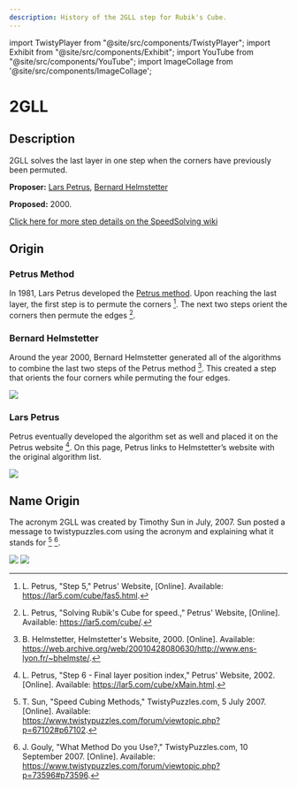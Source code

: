 ```yaml
---
description: History of the 2GLL step for Rubik's Cube.
---
```


import TwistyPlayer from "@site/src/components/TwistyPlayer";
import Exhibit from "@site/src/components/Exhibit";
import YouTube from "@site/src/components/YouTube";
import ImageCollage from '@site/src/components/ImageCollage';

# 2GLL

<TwistyPlayer
  alg="x2 R U2 R' U' R U' R'"
 controlPanel="none"
/>

## Description

2GLL solves the last layer in one step when the corners have previously been permuted.

**Proposer:** [Lars Petrus](CubingContributors/MethodDevelopers.md#petrus-lars), [Bernard Helmstetter](CubingContributors/MethodDevelopers.md#helmstetter-bernard)

**Proposed:** 2000.

[Click here for more step details on the SpeedSolving wiki](https://www.speedsolving.com/wiki/index.php?title=2GLL)

## Origin

### Petrus Method

In 1981, Lars Petrus developed the [Petrus method](3x3/Methods/Petrus.md). Upon reaching the last layer, the first step is to permute the corners [^petrus-2000]. The next two steps orient the corners then permute the edges [^petrus-nd].

### Bernard Helmstetter

Around the year 2000, Bernard Helmstetter generated all of the algorithms to combine the last two steps of the Petrus method [^helmstetter-2000]. This created a step that orients the four corners while permuting the four edges.

![](img/2GLL/Helmstetter.png)

### Lars Petrus

Petrus eventually developed the algorithm set as well and placed it on the Petrus website [^petrus-2002]. On this page, Petrus links to Helmstetter’s website with the original algorithm list.

![](img/2GLL/Petrus.png)

## Name Origin

The acronym 2GLL was created by Timothy Sun in July, 2007. Sun posted a message to twistypuzzles.com using the acronym and explaining what it stands for [^sun-2007] [^gouly-2007].

![](img/2GLL/Name1.png)
![](img/2GLL/Name2.png)

[^petrus-2000]: L. Petrus, "Step 5," Petrus' Website, [Online]. Available: https://lar5.com/cube/fas5.html.

[^petrus-nd]: L. Petrus, "Solving Rubik's Cube for speed.," Petrus' Website, [Online]. Available: https://lar5.com/cube/.

[^helmstetter-2000]: B. Helmstetter, Helmstetter's Website, 2000. [Online]. Available: https://web.archive.org/web/20010428080630/http://www.ens-lyon.fr/~bhelmste/.

[^petrus-2002]: L. Petrus, "Step 6 - Final layer position index," Petrus' Website, 2002. [Online]. Available: https://lar5.com/cube/xMain.html.

[^sun-2007]: T. Sun, "Speed Cubing Methods," TwistyPuzzles.com, 5 July 2007. [Online]. Available: https://www.twistypuzzles.com/forum/viewtopic.php?p=67102#p67102.

[^gouly-2007]: J. Gouly, "What Method Do you Use?," TwistyPuzzles.com, 10 September 2007. [Online]. Available: https://www.twistypuzzles.com/forum/viewtopic.php?p=73596#p73596.